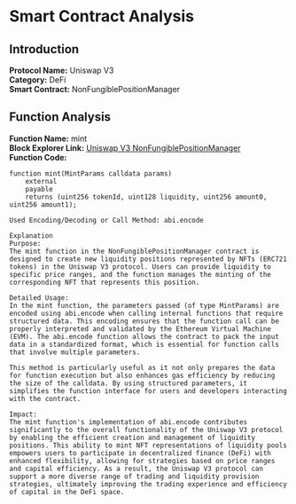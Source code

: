 # Smart Contract Analysis

## Introduction

**Protocol Name:** Uniswap V3  
**Category:** DeFi  
**Smart Contract:** NonFungiblePositionManager  

## Function Analysis

**Function Name:** mint  
**Block Explorer Link:** [Uniswap V3 NonFungiblePositionManager](https://etherscan.io/address/0xC36442b4a4522E871399CD717aBDD847Ab11FE88#code)  
**Function Code:**
```solidity
function mint(MintParams calldata params)
    external
    payable
    returns (uint256 tokenId, uint128 liquidity, uint256 amount0, uint256 amount1);

Used Encoding/Decoding or Call Method: abi.encode

Explanation
Purpose:
The mint function in the NonFungiblePositionManager contract is designed to create new liquidity positions represented by NFTs (ERC721 tokens) in the Uniswap V3 protocol. Users can provide liquidity to specific price ranges, and the function manages the minting of the corresponding NFT that represents this position.

Detailed Usage:
In the mint function, the parameters passed (of type MintParams) are encoded using abi.encode when calling internal functions that require structured data. This encoding ensures that the function call can be properly interpreted and validated by the Ethereum Virtual Machine (EVM). The abi.encode function allows the contract to pack the input data in a standardized format, which is essential for function calls that involve multiple parameters.

This method is particularly useful as it not only prepares the data for function execution but also enhances gas efficiency by reducing the size of the calldata. By using structured parameters, it simplifies the function interface for users and developers interacting with the contract.

Impact:
The mint function's implementation of abi.encode contributes significantly to the overall functionality of the Uniswap V3 protocol by enabling the efficient creation and management of liquidity positions. This ability to mint NFT representations of liquidity pools empowers users to participate in decentralized finance (DeFi) with enhanced flexibility, allowing for strategies based on price ranges and capital efficiency. As a result, the Uniswap V3 protocol can support a more diverse range of trading and liquidity provision strategies, ultimately improving the trading experience and efficiency of capital in the DeFi space.